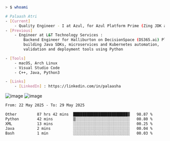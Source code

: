 ```sh
> $ whoami

# Palaash Atri
- [Current]
    - Quality Engineer - I at Azul, for Azul Platform Prime (Zing JDK and OptHub Cloud-Native Compiler)
- [Previous]
    - Engineer at L&T Technology Services :
        Backend Engineer for Halliburton on DecisionSpace (DS365.ai) Platform team,
        building Java SDKs, microservices and Kubernetes automation,
        validation and deployment tools using Python

- [Tools]
    - macOS, Arch Linux
    - Visual Studio Code
    - C++, Java, Python3

- [Links]
    - [LinkedIn] : https://linkedin.com/in/palaasha 

```
![image](https://github.com/user-attachments/assets/1434c7fb-c3c8-4600-866c-64430a5b1fb9)
![image](https://github.com/user-attachments/assets/22a8374b-f3bf-4492-8f65-26a1fed144b4)


<!--START_SECTION:waka-->

```txt
From: 22 May 2025 - To: 29 May 2025

Other         87 hrs 42 mins  ████████████████████████▓   98.87 %
Python        42 mins         ▒░░░░░░░░░░░░░░░░░░░░░░░░   00.80 %
XML           13 mins         ░░░░░░░░░░░░░░░░░░░░░░░░░   00.25 %
Java          2 mins          ░░░░░░░░░░░░░░░░░░░░░░░░░   00.04 %
Bash          1 min           ░░░░░░░░░░░░░░░░░░░░░░░░░   00.03 %
```

<!--END_SECTION:waka-->
